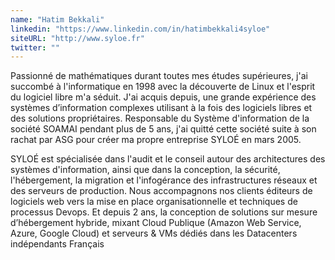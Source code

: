 ```yaml
---
name: "Hatim Bekkali"
linkedin: "https://www.linkedin.com/in/hatimbekkali4syloe"
siteURL: "http://www.syloe.fr"
twitter: ""
---
```

Passionné de mathématiques durant toutes mes études supérieures, j'ai succombé à l'informatique en 1998 avec la découverte de Linux et l'esprit du logiciel libre m'a séduit. J'ai acquis depuis, une grande expérience des systèmes d’information complexes utilisant à la fois des logiciels libres et des solutions propriétaires.
Responsable du Système d'information de la société SOAMAI pendant plus de 5 ans, j'ai quitté cette société suite à son rachat par ASG pour créer ma propre entreprise SYLOÉ en mars 2005.

SYLOÉ est spécialisée dans l'audit et le conseil autour des architectures des systèmes d'information, ainsi que dans la conception, la sécurité, l'hébergement, la migration et l'infogérance des infrastructures réseaux et des serveurs de production.
Nous accompagnons nos clients éditeurs de logiciels web vers la mise en place organisationnelle et techniques de processus Devops.
Et depuis 2 ans, la conception de solutions sur mesure d’hébergement hybride, mixant Cloud Publique (Amazon Web Service, Azure, Google Cloud) et serveurs & VMs dédiés dans les Datacenters indépendants Français
